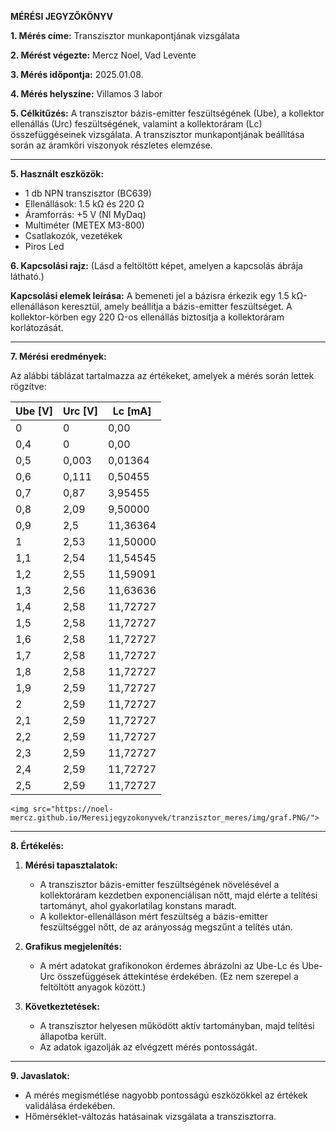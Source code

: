 **MÉRÉSI JEGYZŐKÖNYV**

**1. Mérés címe:**
Transzisztor munkapontjának vizsgálata

**2. Mérést végezte:**
Mercz Noel, Vad Levente

**3. Mérés időpontja:**
2025.01.08.

**4. Mérés helyszíne:**
Villamos 3 labor

**5. Célkitűzés:**
A transzisztor bázis-emitter feszültségének (Ube), a kollektor ellenállás (Urc) feszültségének, valamint a kollektoráram (Lc) összefüggéseinek vizsgálata. A transzisztor munkapontjának beállítása során az áramköri viszonyok részletes elemzése.

---

**5. Használt eszközök:**
- 1 db NPN transzisztor (BC639)
- Ellenállások: 1.5 kΩ és 220 Ω
- Áramforrás: +5 V (NI MyDaq)
- Multiméter (METEX M3-800)
- Csatlakozók, vezetékek
- Piros Led

**6. Kapcsolási rajz:**
(Lásd a feltöltött képet, amelyen a kapcsolás ábrája látható.)

**Kapcsolási elemek leírása:**
A bemeneti jel a bázisra érkezik egy 1.5 kΩ-ellenálláson keresztül, amely beállítja a bázis-emitter feszültséget. A kollektor-körben egy 220 Ω-os ellenállás biztosítja a kollektoráram korlátozását.

---

**7. Mérési eredmények:**

Az alábbi táblázat tartalmazza az értékeket, amelyek a mérés során lettek rögzítve:

| Ube [V] | Urc [V] | Lc [mA]      |
|---------|---------|--------------|
| 0       | 0       | 0,00         |
| 0,4     | 0       | 0,00         |
| 0,5     | 0,003   | 0,01364      |
| 0,6     | 0,111   | 0,50455      |
| 0,7     | 0,87    | 3,95455      |
| 0,8     | 2,09    | 9,50000      |
| 0,9     | 2,5     | 11,36364     |
| 1       | 2,53    | 11,50000     |
| 1,1     | 2,54    | 11,54545     |
| 1,2     | 2,55    | 11,59091     |
| 1,3     | 2,56    | 11,63636     |
| 1,4     | 2,58    | 11,72727     |
| 1,5     | 2,58    | 11,72727     |
| 1,6     | 2,58    | 11,72727     |
| 1,7     | 2,58    | 11,72727     |
| 1,8     | 2,58    | 11,72727     |
| 1,9     | 2,59    | 11,72727     |
| 2       | 2,59    | 11,72727     |
| 2,1     | 2,59    | 11,72727     |
| 2,2     | 2,59    | 11,72727     |
| 2,3     | 2,59    | 11,72727     |
| 2,4     | 2,59    | 11,72727     |
| 2,5     | 2,59    | 11,72727     |

    <img src="https://noel-mercz.github.io/Meresijegyzokonyvek/tranzisztor_meres/img/graf.PNG/">

---

**8. Értékelés:**

1. **Mérési tapasztalatok:**
   - A transzisztor bázis-emitter feszültségének növelésével a kollektoráram kezdetben exponenciálisan nőtt, majd elérte a telítési tartományt, ahol gyakorlatilag konstans maradt.
   - A kollektor-ellenálláson mért feszültség a bázis-emitter feszültséggel nőtt, de az arányosság megszűnt a telítés után.

2. **Grafikus megjelenítés:**
   - A mért adatokat grafikonokon érdemes ábrázolni az Ube-Lc és Ube-Urc összefüggések áttekintése érdekében. (Ez nem szerepel a feltöltött anyagok között.)

3. **Következtetések:**
   - A transzisztor helyesen működött aktív tartományban, majd telítési állapotba került.
   - Az adatok igazolják az elvégzett mérés pontosságát.

---

**9. Javaslatok:**
- A mérés megismétlése nagyobb pontosságú eszközökkel az értékek validálása érdekében.
- Hőmérséklet-változás hatásainak vizsgálata a transzisztorra.